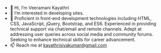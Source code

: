 - 👋 Hi, I’m Veeramani Kayathri
- 👀 I’m interested in developing sites.
- 🌱 Proficient in front-end development technologies including HTML, CSS, JavaScript, jQuery, Bootstrap, and ES6. Experienced in providing technical support via chat/email and remote channels. Adept at addressing 
      user queries across social media and community forums. Seeking to enhance technical skills for career advancement.
- 📫 Reach me at kayathrisivakumar@gmail.com

<!---
kayathrisivakumar/kayathrisivakumar is a ✨ special ✨ repository because its `README.md` (this file) appears on your GitHub profile.
You can click the Preview link to take a look at your changes.
--->
